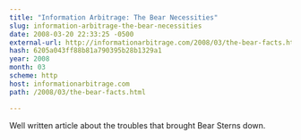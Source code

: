 ```yaml
---
title: "Information Arbitrage: The Bear Necessities"
slug: information-arbitrage-the-bear-necessities
date: 2008-03-20 22:33:25 -0500
external-url: http://informationarbitrage.com/2008/03/the-bear-facts.html
hash: 6205a043ff88b81a790395b28b1329a1
year: 2008
month: 03
scheme: http
host: informationarbitrage.com
path: /2008/03/the-bear-facts.html

---
```


Well written article about the troubles that brought Bear Sterns down.
